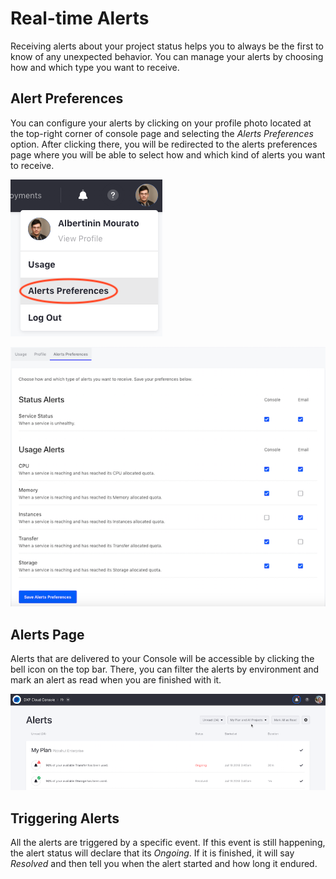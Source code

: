 # Real-time Alerts

Receiving alerts about your project status helps you to always be the first to
know of any unexpected behavior. You can manage your alerts by choosing how and
which type you want to receive.

## Alert Preferences

You can configure your alerts by clicking on your profile photo located at the
top-right corner of console page and selecting the *Alerts Preferences* option.
After clicking there, you will be redirected to the alerts preferences page
where you will be able to select how and which kind of alerts you want to
receive. 

![Figure 1: Access your alert preferences via your user menu.](../../images/alerts-prefs-menu.png)

![Figure 2: Select your alert preferences.](../../images/alerts-prefs-page.png)

## Alerts Page

Alerts that are delivered to your Console will be accessible by clicking the
bell icon on the top bar. There, you can filter the alerts by environment and
mark an alert as read when you are finished with it.

![Figure 3: Alerts appear in a table.](../../images/alerts-page.png)

## Triggering Alerts

All the alerts are triggered by a specific event. If this event is still
happening, the alert status will declare that its *Ongoing*. If it is finished,
it will say *Resolved* and then tell you when the alert started and how long it
endured.
